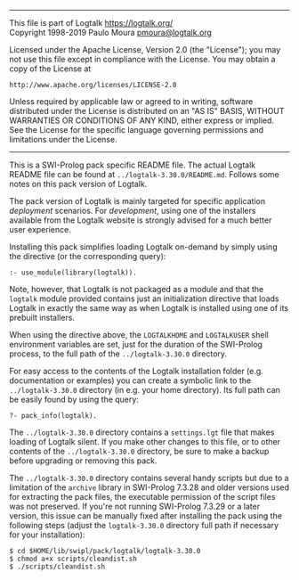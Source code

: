 ________________________________________________________________________

This file is part of Logtalk <https://logtalk.org/>  
Copyright 1998-2019 Paulo Moura <pmoura@logtalk.org>

Licensed under the Apache License, Version 2.0 (the "License");
you may not use this file except in compliance with the License.
You may obtain a copy of the License at

    http://www.apache.org/licenses/LICENSE-2.0

Unless required by applicable law or agreed to in writing, software
distributed under the License is distributed on an "AS IS" BASIS,
WITHOUT WARRANTIES OR CONDITIONS OF ANY KIND, either express or implied.
See the License for the specific language governing permissions and
limitations under the License.
________________________________________________________________________


This is a SWI-Prolog pack specific README file. The actual Logtalk
README file can be found at `../logtalk-3.30.0/README.md`. Follows
some notes on this pack version of Logtalk.

The pack version of Logtalk is mainly targeted for specific application
*deployment* scenarios. For *development*, using one of the installers
available from the Logtalk website is strongly advised for a much better
user experience.

Installing this pack simplifies loading Logtalk on-demand by simply
using the directive (or the corresponding query):

	:- use_module(library(logtalk)).

Note, however, that Logtalk is not packaged as a module and that the
`logtalk` module provided contains just an initialization directive
that loads Logtalk in exactly the same way as when Logtalk is installed
using one of its prebuilt installers.

When using the directive above, the `LOGTALKHOME` and `LOGTALKUSER`
shell environment variables are set, just for the duration of the
SWI-Prolog process, to the full path of the `../logtalk-3.30.0`
directory.

For easy access to the contents of the Logtalk installation folder
(e.g. documentation or examples) you can create a symbolic link to the
`../logtalk-3.30.0` directory (in e.g. your home directory). Its full
path can be easily found by using the query:

	?- pack_info(logtalk).

The `../logtalk-3.30.0` directory contains a `settings.lgt` file that
makes loading of Logtalk silent. If you make other changes to this file,
or to other contents of the `../logtalk-3.30.0` directory, be sure to
make a backup before upgrading or removing this pack.

The `../logtalk-3.30.0` directory contains several handy scripts but due
to a limitation of the `archive` library in SWI-Prolog 7.3.28 and older
versions used for extracting the pack files, the executable permission
of the script files was not preserved. If you're not running SWI-Prolog
7.3.29 or a later version, this issue can be manually fixed after installing
the pack using the following steps (adjust the `logtalk-3.30.0` directory
full path if necessary for your installation):

	$ cd $HOME/lib/swipl/pack/logtalk/logtalk-3.30.0
	$ chmod a+x scripts/cleandist.sh
	$ ./scripts/cleandist.sh
